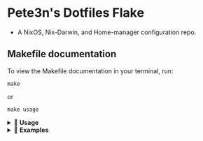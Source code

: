 # Pete3n's Dotfiles Flake
- A NixOS, Nix-Darwin, and Home-manager configuration repo.

## Makefile documentation
To view the Makefile documentation in your terminal, run:
```
make
```
or

```
make usage
```

<details>
<summary>📘 <strong>Usage</strong></summary>

---

**make** `<home|system|all|test>` [`host=<host>`] [`user=<user>`] [`system=<system>`] `[option variables]`

#### 💡 Option Variables:

- `DRY_RUN=1` – *Evaluate the target but do not build or switch the configuration.*
- `EGPU=1` – *Build the eGPU host specialisation.*
- `WAYLAND=1` – *Build the Wayland host specialisation.*
- `X11=1` – *Build the X11 host specialisation.*
- `BOOT_SPECIAL=1` – *Set the default boot menu option to the built specialisation.*

</details>

<details>
<summary>🧪 <strong>Examples</strong></summary>

---

- **Switch the home-manager configuration for the current user** (auto-detect system):
  ```sh
  make home
  ```

- **Switch config for user `joe`**:
  ```sh
  make home user=joe
  ```

- **Switch config for user `sam`, target `aarch64-darwin`**:
  ```sh
  make home user=sam system=aarch64-darwin
  ```

- **Rebuild and switch current system config** (auto-detect hostname/system):
  ```sh
  make system
  ```

- **Rebuild system config for host `workstation1` targeting `aarch64-linux`**:
  ```sh
  make system host=workstation1 system=aarch64-linux
  ```

- **Rebuild system + home-manager config (auto-detect all settings)**:
  ```sh
  make all
  ```

- **Dry run evaluation (no build or switch):**
  ```sh
  make all DRY_RUN=1
  ```

- **Build and boot into Wayland specialisation:**
  ```sh
  make all WAYLAND=1 BOOT_SPECIAL=1
  ```

- **Full target config for user `joe` on `workstation1`:**
  ```sh
  make all host=workstation1 system=x86_64-linux user=joe
  ```

- **Run `nix flake check` for all configurations:**
  ```sh
  make test
  ```

</details>
